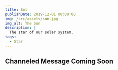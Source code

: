 ```yaml
---
title: Sol
publishDate: 2019-12-01 00:00:00
img: /src/assets/sun.jpg
img_alt: The Sun
description: |
  The star of our solar system.
tags:
  - Star
---
```

## Channeled Message Coming Soon